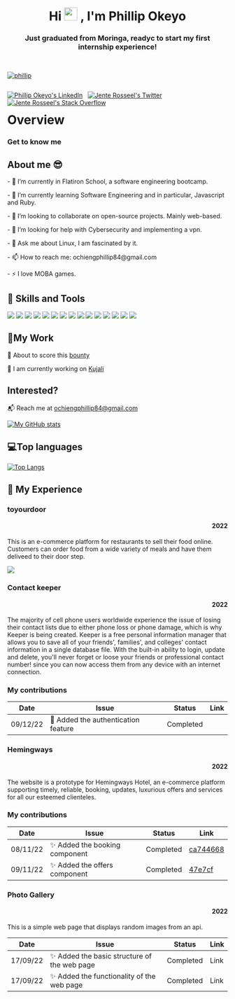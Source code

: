 <!-- 
  Welcome to iTalanta Open Source!
  This repository will act as your home repo for the iTalanta/Moringa open source intern/externship.

  Please fork and update this portfolio page to fit your profile.
-->

<!-- 
  -- SECTION: INTRODUCTION
  -- 
  -->

<h1 align="center">Hi <img src="https://raw.githubusercontent.com/MartinHeinz/MartinHeinz/master/wave.gif" width="30px"> , I'm Phillip Okeyo</h1>
<!-- TODO: Replace with your intro text -->
<!-- Example: Just graduated from Moringa, readyc  to start my first internship experience! -->
<h3 align="center">Just graduated from Moringa, readyc  to start my first internship experience!</h3>

<br/>

<p align="left"> <a href="https://github.com/pronepoet/github-profile-trophy"><img src="https://github-profile-trophy.vercel.app/?username=pronepoet" alt="phillip" /></a> </p>

<!-- SOCIALS. TODO: SWAP OUT YOUR URL AND NAME. -->
<p align="left" style="float: left;"> 
  <!-- LinkedIn -->
  <a href="https://www.linkedin.com/in/phillip-ochieng-062922114/" target="blank"><img src="https://img.shields.io/badge/LinkedIn-0077B5?style=for-the-badge&logo=linkedin&logoColor=white" alt="Phillip Okeyo's LinkedIn" /></a> 
  <span>&nbsp;</span>
  <!-- Twitter -->
  <a href="https://twitter.com/Ochieng5Phillip" target="blank"><img src="https://img.shields.io/badge/Twitter-1DA1F2?style=for-the-badge&logo=twitter&logoColor=white" alt="Jente Rosseel's Twitter" /></a> 
  <span>&nbsp;</span>
  <!-- Stack overflow -->
  <a href="https://stackoverflow.com/users/12325267/phillip" target="blank"><img src="https://img.shields.io/badge/stack%20overflow-FE7A16?logo=stack-overflow&logoColor=white&style=for-the-badge" alt="Jente Rosseel's Stack Overflow" /></a> 

  <!-- Other badges -->
  <!-- 
  <a href="https://stackoverflow.com/users/jente-rosseel" target="blank"><img src="https://img.shields.io/badge/stack%20overflow-FE7A16?logo=stack-overflow&logoColor=white&style=for-the-badge" alt="Jente Rosseel's Stack Overflow" /></a>  -->
</p>

<br/>


<!-- 
  -- SECTION: OVERVIEW
  -- 
  -->

<h1>Overview</h1>

### Get to know me

<h2>About me 😎</h2>
<p>- 🔭 I’m currently in Flatiron School, a software engineering bootcamp.</p>
<p>- 🌱 I’m currently learning Software Engineering and in particular, Javascript and Ruby.</p>
<p>- 👯 I’m looking to collaborate on open-source projects. Mainly web-based.</p>
<p>- 🤔 I’m looking for help with Cybersecurity and implementing a vpn.</p>
<p>- 💬 Ask me about Linux, I am fascinated by it.</p>
<p>- 📫 How to reach me: ochiengphillip84@gmail.com</p>
<p>- ⚡ I love MOBA games.</p>

<h2> 💼 Skills and Tools</h2>

<p>
<!--   these are the icons -->
<a href="https://developer.mozilla.org/en-US/docs/Web/Javascript" target="_blank"><img src="https://img.icons8.com/color/48/000000/javascript.png"></a>
<a href="https://www.w3/org.html" target="_blank"><img src="https://img.icons8.com/color/48/000000/html-5.png"></a>
<a href="https://www.w3schools.com/css/" target="_blank"><img src="https://img.icons8.com/color/48/000000/css3.png"></a>
<a href="https://getbootstrap.com" target="_blank"><img src="https://img.icons8.com/color/48/000000/bootstrap.png"></a>
<a href="https://www.typescriptlang.org/" target="_blank"><img src="https://img.icons8.com/color/48/000000/typescript.png"></a>
<a href="https://ubuntu.com/" target="_blank"><img src="https://img.icons8.com/color/48/000000/ubuntu"></a>
<a href="https://git-scm.com/" target="_blank"><img src="https://img.icons8.com/color/48/000000/git.png"></a>
<a href="https://www.npmjs.com" target="_blank"><img src="https://img.icons8.com/color/48/000000/npm"></a>
<a href="https://git-scm.com/" target="_blank"><img src="https://img.icons8.com/color/48/000000/console.png"></a>
<a href="https://figma.com/" target="_blank"><img src="https://img.icons8.com/color/48/000000/figma.png"></a>
<a href="https://github.com/" target="_blank"><img src="https://img.icons8.com/color/48/000000/github.png"></a>
<a href="https://www.ruby-lang.org/" target="_blank"><img src="https://img.icons8.com/color/1x/ruby-programming-language.png"></a>
<a href="https://reactjs.org/" target="_blank"><img src="https://img.icons8.com/office/1x/react.png"></a>
<a href="https://www.w3schools.com/sql/" target="_blank"><img src="https://img.icons8.com/external-soft-fill-juicy-fish/1x/external-sql-coding-and-development-soft-fill-soft-fill-juicy-fish.png"></a>
 <a href="https://angular.io/" target="_blank"><img src="https://img.icons8.com/color/1x/angularjs.png"></a>
 

</p>

## 📝My Work
<p>🤝 About to score this <a href="https://github.com/pronepoet/kujali">bounty</a> </p>
<p>🔭 I am currently working on <a href="https://github.com/pronepoet/kujali">Kujali</a></p>


## Interested?
📬 Reach me at [ochiengphillip84@gmail.com](ochiengphillip84@gmail.com)



[![My GitHub stats](https://github-readme-stats.vercel.app/api?username=pronepoet&count_private=true&show_icons=true&theme=moltack)](https://github.com/anuraghazra/github-readme-stats)

 ## 💻Top languages
<!-- top languages -->
[![Top Langs](https://github-readme-stats.vercel.app/api/top-langs/?username=pronepoet&theme=moltack)](https://github.com/anuraghazra/github-readme-stats)


<h2>📌 My Experience</h2>

<!-- hapa ni place ya readme cards -->
<h3>toyourdoor</h3>
<h4  style="text-align: right">2022</h4>
<p>This is an e-commerce platform for restaurants to sell their food online. Customers can order food from a wide variety of meals and have them deliveed to their door step.</p>
<a href="https://github.com/chelahcynthia/to-your-door">
  <img align="center" src="https://github-readme-stats.vercel.app/api/pin/?username=chelahcynthia&repo=to-your-door&theme=moltack" />
</a>

<h3>Contact keeper</h3>
<h4  style="text-align: right">2022</h4>
<p>The majority of cell phone users worldwide experience the issue of losing their contact lists due to either phone loss or phone damage, which is why Keeper is being created. Keeper is a free personal information manager that allows you to save all of your friends', families', and colleges' contact information in a single database file. With the built-in ability to login, update and delete, you'll never forget or loose your friends or professional contact number! since you can now access them from any device with an internet connection.</p>
<h3> My contributions </h3>

| Date     	| Issue 	| Status 	| Link 	|
|----------	|-------	|--------	|------	|
| 09/12/22 	| 🏇 Added the authentication feature| Completed |



<h3>Hemingways</h3>
<h4  style="text-align: right">2022</h4>
<p>The website is a prototype for Hemingways Hotel, an e-commerce platform supporting timely, reliable, booking, updates, luxurious offers and services for all our esteemed clienteles.</p>
<h3> My contributions </h3>

| Date     	| Issue 	| Status 	| Link 	|
|----------	|-------	|--------	|------	|
| 08/11/22 	| ✨ Added the booking component| Completed | [ca744668](https://github.com/rickymurithi/hemingways-f/commit/ca7446887efe4fd8dc9a876d4ad199b1814494f1) |
| 09/11/22 	| ✨ Added the offers component| Completed | [47e7cf](https://github.com/rickymurithi/hemingwaysf/commit/47e7fcfb00965ad869768b65d89f806ac2c59531) |


<h3>Photo Gallery</h3>
<h4  style="text-align: right">2022</h4>
<p>This is a simple web page that displays random images from an api.</p>

| Date     	| Issue 	| Status 	| Link 	|
|----------	|-------	|--------	|------	|
| 17/09/22 	| ✨ Added the basic structure of the web page | Completed | Link |
| 17/09/22 	| ✨ Added the functionality of the web page| Completed | Link |



